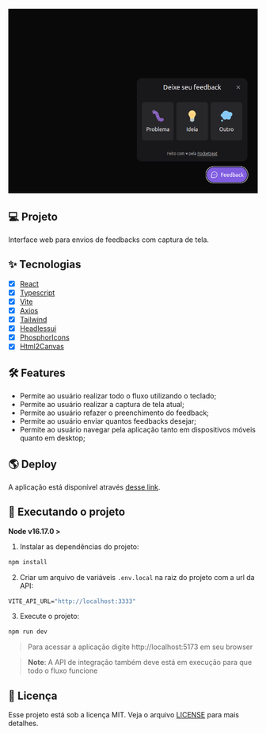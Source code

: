 ![cover](.github/layout.png?style=flat)

## 💻 Projeto

Interface web para envios de feedbacks com captura de tela.

## ✨ Tecnologias

- [x] [React](https://reactjs.org/)
- [x] [Typescript](https://www.typescriptlang.org/)
- [x] [Vite](https://vitejs.dev)
- [x] [Axios](https://axios-http.com/ptbr/)
- [x] [Tailwind](https://tailwindcss.com/)
- [x] [Headlessui](https://headlessui.com/)
- [x] [PhosphorIcons](https://phosphoricons.com/)
- [x] [Html2Canvas](https://www.npmjs.com/package/html2canvas)

## 🛠 Features

- Permite ao usuário realizar todo o fluxo utilizando o teclado;
- Permite ao usuário realizar a captura de tela atual;
- Permite ao usuário refazer o preenchimento do feedback;
- Permite ao usuário enviar quantos feedbacks desejar;
- Permite ao usuário navegar pela aplicação tanto em dispositivos móveis quanto em desktop;

## 🌎 Deploy

A aplicação está disponível através [desse link](https://feedget-web-theta-liard.vercel.app/).

## 🚀 Executando o projeto

**Node v16.17.0 >**

1. Instalar as dependências do projeto:

```bash
npm install
```

2. Criar um arquivo de variáveis `.env.local` na raiz do projeto com a url da API:

```cl
VITE_API_URL="http://localhost:3333"
```

3. Execute o projeto:

```bash
npm run dev
```

> Para acessar a aplicação digite http://localhost:5173 em seu browser

> **Note**: A API de integração também deve está em execução para que todo o fluxo funcione

## 📄 Licença

Esse projeto está sob a licença MIT. Veja o arquivo [LICENSE](LICENSE.md) para mais detalhes.

<br />
